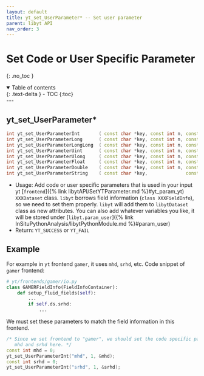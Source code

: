 ```yaml
---
layout: default
title: yt_set_UserParameter* -- Set user parameter
parent: libyt API
nav_order: 3
---
```

# Set Code or User Specific Parameter
{: .no_toc }
<details open markdown="block">
  <summary>
    Table of contents
  </summary>
  {: .text-delta }
- TOC
{:toc}
</details>
---

## yt\_set\_UserParameter*
```cpp
int yt_set_UserParameterInt       ( const char *key, const int n, const int       *input );
int yt_set_UserParameterLong      ( const char *key, const int n, const long      *input );
int yt_set_UserParameterLongLong  ( const char *key, const int n, const long long *input );
int yt_set_UserParameterUint      ( const char *key, const int n, const uint      *input );
int yt_set_UserParameterUlong     ( const char *key, const int n, const ulong     *input );
int yt_set_UserParameterFloat     ( const char *key, const int n, const float     *input );
int yt_set_UserParameterDouble    ( const char *key, const int n, const double    *input );
int yt_set_UserParameterString    ( const char *key,              const char      *input );
```
- Usage: Add code or user specific parameters that is used in your input yt [`frontend`]({% link libytAPI/SetYTParameter.md %}#yt_param_yt) `XXXDataset` class. `libyt` borrows field information (`class XXXFieldInfo`), so we need to set them properly. `libyt` will add them to `libytDataset` class as new attributes. You can also add whatever variables you like, it will be stored under [`libyt.param_user`]({% link InSituPythonAnalysis/libytPythonModule.md %}#param_user)
- Return: `YT_SUCCESS` or `YT_FAIL`

## Example
For example in `yt` frontend `gamer`, it uses `mhd`, `srhd`, etc. Code snippet of `gamer` frontend:
```python
# yt/frontends/gamer/io.py
class GAMERFieldInfo(FieldInfoContainer):
    def setup_fluid_fields(self):
        ...
        if self.ds.srhd:
            ...
```

We must set these parameters to match the field information in this frontend.
```cpp
/* Since we set frontend to "gamer", we should set the code specific parameter
   mhd and srhd here. */
const int mhd = 0;
yt_set_UserParameterInt("mhd", 1, &mhd);  
const int srhd = 0;
yt_set_UserParameterInt("srhd", 1, &srhd);
```

